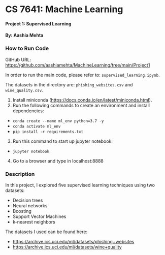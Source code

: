 # CS 7641: Machine Learning
#### Project 1: Supervised Learning
#### By: Aashia Mehta

### How to Run Code

GitHub URL: https://github.com/aashiamehta/MachineLearning/tree/main/Project1

In order to run the main code, please refer to: ```supervised_learning.ipynb```.

The datasets in the directory are: ```phishing_websites.csv``` and ```wine_quality.csv```.

1. Install miniconda (https://docs.conda.io/en/latest/miniconda.html).
2. Run the following commands to create an environment and install dependencies:
- ```conda create --name ml_env python=3.7 -y```
- ```conda activate ml_env```
- ```pip install -r requirements.txt```
3. Run this command to start up jupyter notebook:
- ```jupyter notebook```
4. Go to a browser and type in localhost:8888


### Description

In this project, I explored five supervised learning techniques using two datasets: 
- Decision trees
- Neural networks
- Boosting
- Support Vector Machines
- k-nearest neighbors

The datasets I used can be found here:
- https://archive.ics.uci.edu/ml/datasets/phishing+websites
- https://archive.ics.uci.edu/ml/datasets/wine+quality